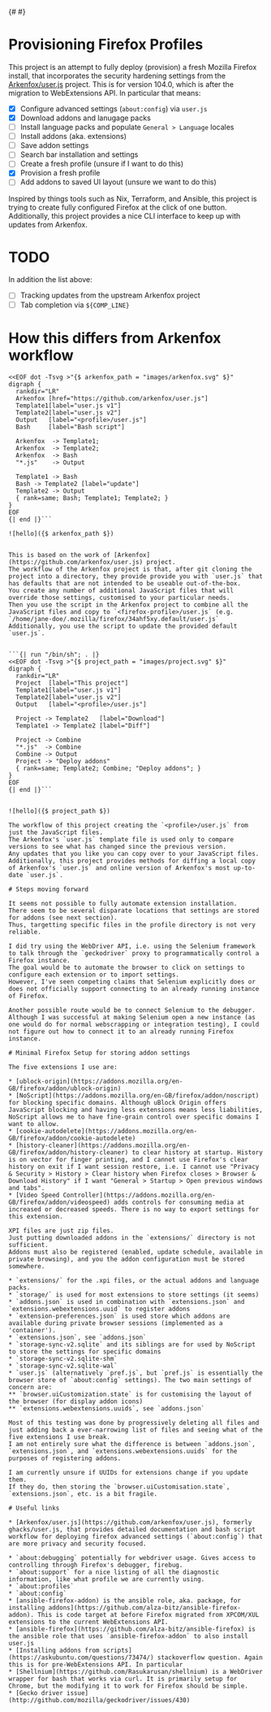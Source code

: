 {# <!--run: tetra-cli parse % README.md; cmark README.md >/tmp/README.html; rm -r /tmp/images; cp -r images /tmp/images --> #}
# Provisioning Firefox Profiles

This project is an attempt to fully deploy (provision) a fresh Mozilla Firefox install, that incorporates the security hardening settings from the [Arkenfox/user.js](https://github.com/arkenfox/user.js) project.
This is for version 104.0, which is after the migration to WebExtensions API.
In particular that means:

* [x] Configure advanced settings (`about:config`) via `user.js`
* [x] Download addons and lanugage packs
* [ ] Install language packs and populate `General > Language` locales
* [ ] Install addons (aka. extensions)
* [ ] Save addon settings
* [ ] Search bar installation and settings
* [ ] Create a fresh profile (unsure if I want to do this)
* [x] Provision a fresh profile
* [ ] Add addons to saved UI layout (unsure we want to do this)

Inspired by things tools such as Nix, Terraform, and Ansible, this project is trying to create fully configured Firefox at the click of one button.
Additionally, this project provides a nice CLI interface to keep up with updates from Arkenfox.

# TODO

In addition the list above:

* [ ] Tracking updates from the upstream Arkenfox project
* [ ] Tab completion via `${COMP_LINE}`

# How this differs from Arkenfox workflow

```{| run "/bin/sh"; . |}
<<EOF dot -Tsvg >"{$ arkenfox_path = "images/arkenfox.svg" $}"
digraph {
  rankdir="LR"
  Arkenfox [href="https://github.com/arkenfox/user.js"]
  Template1[label="user.js v1"]
  Template2[label="user.js v2"]
  Output   [label="<profile>/user.js"]
  Bash     [label="Bash script"]

  Arkenfox  -> Template1;
  Arkenfox  -> Template2;
  Arkenfox  -> Bash
  "*.js"    -> Output

  Template1 -> Bash
  Bash -> Template2 [label="update"]
  Template2 -> Output
  { rank=same; Bash; Template1; Template2; }
}
EOF
{| end |}```

![hello]({$ arkenfox_path $})


This is based on the work of [Arkenfox](https://github.com/arkenfox/user.js) project.
The workflow of the Arkenfox project is that, after git cloning the project into a directory, they provide provide you with `user.js` that has defaults that are not intended to be useable out-of-the-box.
You create any number of additional JavaScript files that will override those settings, customised to your particular needs.
Then you use the script in the Arkenfox project to combine all the JavaScript files and copy to `<firefox-profile>/user.js` (e.g. `/home/jane-doe/.mozilla/firefox/34ahf5xy.default/user.js`
Additionally, you use the script to update the provided default `user.js`.


```{| run "/bin/sh"; . |}
<<EOF dot -Tsvg >"{$ project_path = "images/project.svg" $}"
digraph {
  rankdir="LR"
  Project  [label="This project"]
  Template1[label="user.js v1"]
  Template2[label="user.js v2"]
  Output   [label="<profile>/user.js"]

  Project -> Template2   [label="Download"]
  Template1 -> Template2 [label="Diff"]

  Project -> Combine
  "*.js"  -> Combine
  Combine -> Output
  Project -> "Deploy addons"
  { rank=same; Template2; Combine; "Deploy addons"; }
}
EOF
{| end |}```


![hello]({$ project_path $})

The workflow of this project creating the `<profile>/user.js` from just the JavaScript files.
The Arkenfox's `user.js` template file is used only to compare versions to see what has changed since the previous version.
Any updates that you like you can copy over to your JavaScript files.
Additionally, this project provides methods for diffing a local copy of Arkenfox's `user.js` and online version of Arkenfox's most up-to-date `user.js`.

# Steps moving forward

It seems not possible to fully automate extension installation.
There seem to be several disparate locations that settings are stored for addons (see next section).
Thus, targetting specific files in the profile directory is not very reliable.

I did try using the WebDriver API, i.e. using the Selenium framework to talk through the `geckodriver` proxy to programmatically control a Firefox instance.
The goal would be to automate the browser to click on settings to configure each extension or to import settings.
However, I've seen competing claims that Selenium explicitly does or does not officially support connecting to an already running instance of Firefox.

Another possible route would be to connect Selenium to the debugger.
Although I was successful at making Selenium open a new instance (as one would do for normal webscrapping or integration testing), I could not figure out how to connect it to an already running Firefox instance.

# Minimal Firefox Setup for storing addon settings

The five extensions I use are:

* [ublock-origin](https://addons.mozilla.org/en-GB/firefox/addon/ublock-origin)
* [NoScript](https://addons.mozilla.org/en-GB/firefox/addon/noscript) for blocking specific domains. Although uBlock Origin offers JavaScript blocking and having less extensions means less liabilities, NoScript allows me to have fine-grain control over specific domains I want to allow.
* [cookie-autodelete](https://addons.mozilla.org/en-GB/firefox/addon/cookie-autodelete)
* [history-cleaner](https://addons.mozilla.org/en-GB/firefox/addon/history-cleaner) to clear history at startup. History is on vector for finger printing, and I cannot use Firefox's clear history on exit if I want session restore, i.e. I cannot use "Privacy & Security > History > Clear history when Firefox closes > Browser & Download History" if I want "General > Startup > Open previous windows and tabs".
* [Video Speed Controller](https://addons.mozilla.org/en-GB/firefox/addon/videospeed) adds controls for consuming media at increased or decreased speeds. There is no way to export settings for this extension.

XPI files are just zip files.
Just putting downloaded addons in the `extensions/` directory is not sufficient.
Addons must also be registered (enabled, update schedule, available in private browsing), and you the addon configuration must be stored somewhere.

* `extensions/` for the .xpi files, or the actual addons and language packs.
* `storage/` is used for most extensions to store settings (it seems)
* `addons.json` is used in combination with `extensions.json` and `extensions.webextensions.uuid` to register addons
* `extension-preferences.json` is used store which addons are available during private browser sessions (implemented as a 'container').
* `extensions.json`, see `addons.json`
* `storage-sync-v2.sqlite` and its siblings are for used by NoScript to store the settings for specific domains
* `storage-sync-v2.sqlite-shm`
* `storage-sync-v2.sqlite-wal`
* `user.js` (alternatively `pref.js`, but `pref.js` is essentially the browser store of `about:config` settings). The two main settings of concern are:
** `browser.uiCustomization.state` is for customising the layout of the browser (for display addon icons)
** `extensions.webextensions.uuids`, see `addons.json`

Most of this testing was done by progressively deleting all files and just adding back a ever-narrowing list of files and seeing what of the five extensions I use break.
I am not entirely sure what the difference is between `addons.json`, `extensions.json`, and `extensions.webextensions.uuids` for the purposes of registering addons.

I am currently unsure if UUIDs for extensions change if you update them.
If they do, then storing the `browser.uiCustomisation.state`, `extensions.json`, etc. is a bit fragile.

# Useful links

* [Arkenfox/user.js](https://github.com/arkenfox/user.js), formerly ghacks/user.js, that provides detailed documentation and bash script workflow for deploying firefox advanced settings (`about:config`) that are more privacy and security focused.

* `about:debugging` potentially for webdriver usage. Gives access to controlling through Firefox's debugger, firebug.
* `about:support` for a nice listing of all the diagnostic information, like what profile we are currently using.
* `about:profiles`
* `about:config`
* [ansible-firefox-addon) is the ansible role, aka. package, for installing addons](https://github.com/alza-bitz/ansible-firefox-addon). This is code target at before Firefox migrated from XPCOM/XUL extensions to the current WebExtensions API.
* [ansible-firefox](https://github.com/alza-bitz/ansible-firefox) is the ansible role that uses `ansible-firefox-addon` to also install user.js
* [Installing addons from scripts](https://askubuntu.com/questions/73474/) stackoverflow question. Again this is for pre-WebExtensions API. In particular
* [Shellnium](https://github.com/Rasukarusan/shellnium) is a WebDriver wrapper for bash that works via curl. It is primarily setup for Chrome, but the modifying it to work for Firefox should be simple.
* [Gecko driver issue](http://github.com/mozilla/geckodriver/issues/430)
